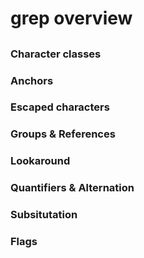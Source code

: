 # grep overview

## 

### Character classes

### Anchors

### Escaped characters

### Groups & References

### Lookaround

### Quantifiers & Alternation

### Subsitutation

### Flags

